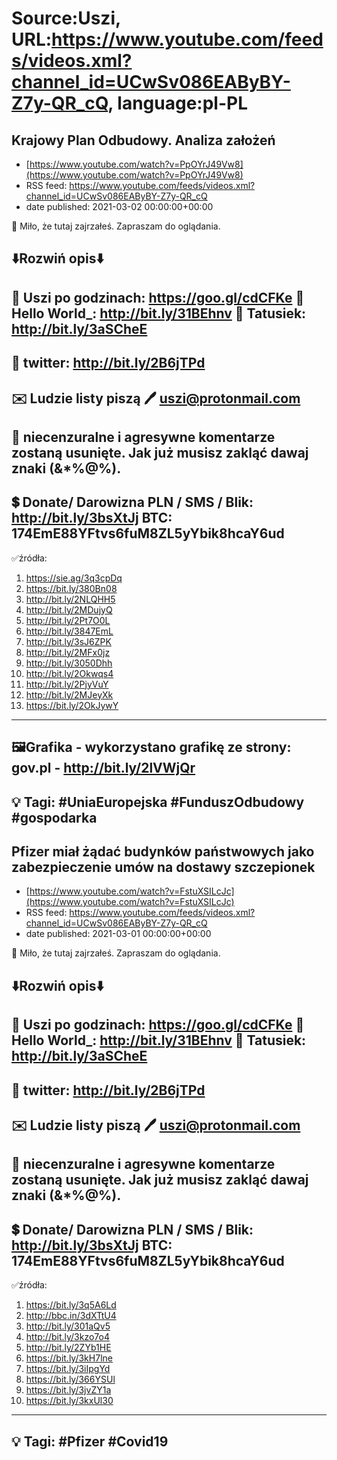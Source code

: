 # Source:Uszi, URL:https://www.youtube.com/feeds/videos.xml?channel_id=UCwSv086EAByBY-Z7y-QR_cQ, language:pl-PL

## Krajowy Plan Odbudowy. Analiza założeń
 - [https://www.youtube.com/watch?v=PpOYrJ49Vw8](https://www.youtube.com/watch?v=PpOYrJ49Vw8)
 - RSS feed: https://www.youtube.com/feeds/videos.xml?channel_id=UCwSv086EAByBY-Z7y-QR_cQ
 - date published: 2021-03-02 00:00:00+00:00

🤪 Miło, że tutaj zajrzałeś.  Zapraszam do oglądania.

⬇️Rozwiń opis⬇️
------------------------------------------------------------
👀 Uszi po godzinach: https://goo.gl/cdCFKe
👀 Hello World_: http://bit.ly/31BEhnv
👀 Tatusiek: http://bit.ly/3aSCheE
------------------------------------------------------------
👀 twitter: http://bit.ly/2B6jTPd
------------------------------------------------------------
✉️ Ludzie listy piszą 
🖊️ uszi@protonmail.com
------------------------------------------------------------
👺 niecenzuralne i agresywne komentarze zostaną usunięte.  Jak już musisz zakląć dawaj znaki (&*%@%).
------------------------------------------------------------
💲 Donate/ Darowizna
PLN / SMS / Blik: http://bit.ly/3bsXtJj
BTC: 174EmE88YFtvs6fuM8ZL5yYbik8hcaY6ud
-------------------------------------------------------------
✅źródła:
1. https://sie.ag/3q3cpDq
2. https://bit.ly/380Bn08
3. http://bit.ly/2NLQHH5
4. http://bit.ly/2MDujyQ
5. http://bit.ly/2Pt7O0L
6. http://bit.ly/3847EmL
7. http://bit.ly/3sJ6ZPK
8. http://bit.ly/2MFx0jz
9. http://bit.ly/3050Dhh
10. http://bit.ly/2Okwqs4
11. http://bit.ly/2PjyVuY
12. http://bit.ly/2MJeyXk
13. https://bit.ly/2OkJywY
-------------------------------------------------------------
🖼Grafika - wykorzystano grafikę ze strony: 
gov.pl - http://bit.ly/2lVWjQr
-------------------------------------------------------------
💡 Tagi: #UniaEuropejska #FunduszOdbudowy #gospodarka
--------------------------------------------------------------

## Pfizer miał żądać budynków państwowych jako zabezpieczenie umów na dostawy szczepionek
 - [https://www.youtube.com/watch?v=FstuXSILcJc](https://www.youtube.com/watch?v=FstuXSILcJc)
 - RSS feed: https://www.youtube.com/feeds/videos.xml?channel_id=UCwSv086EAByBY-Z7y-QR_cQ
 - date published: 2021-03-01 00:00:00+00:00

🤪 Miło, że tutaj zajrzałeś.  Zapraszam do oglądania.

⬇️Rozwiń opis⬇️
------------------------------------------------------------
👀 Uszi po godzinach: https://goo.gl/cdCFKe
👀 Hello World_: http://bit.ly/31BEhnv
👀 Tatusiek: http://bit.ly/3aSCheE
------------------------------------------------------------
👀 twitter: http://bit.ly/2B6jTPd
------------------------------------------------------------
✉️ Ludzie listy piszą 
🖊️ uszi@protonmail.com
------------------------------------------------------------
👺 niecenzuralne i agresywne komentarze zostaną usunięte.  Jak już musisz zakląć dawaj znaki (&*%@%).
------------------------------------------------------------
💲 Donate/ Darowizna
PLN / SMS / Blik: http://bit.ly/3bsXtJj
BTC: 174EmE88YFtvs6fuM8ZL5yYbik8hcaY6ud
-------------------------------------------------------------
✅źródła:
1. https://bit.ly/3q5A6Ld
2. http://bbc.in/3dXTtU4
3. http://bit.ly/301aQv5
4. http://bit.ly/3kzo7o4
5. http://bit.ly/2ZYb1HE
6. https://bit.ly/3kH7lne
7. https://bit.ly/3iIpgYd
8. https://bit.ly/366YSUl
9. https://bit.ly/3jvZY1a
10. https://bit.ly/3kxUl30
---------------------------------------------------------------
💡 Tagi: #Pfizer #Covid19
--------------------------------------------------------------

